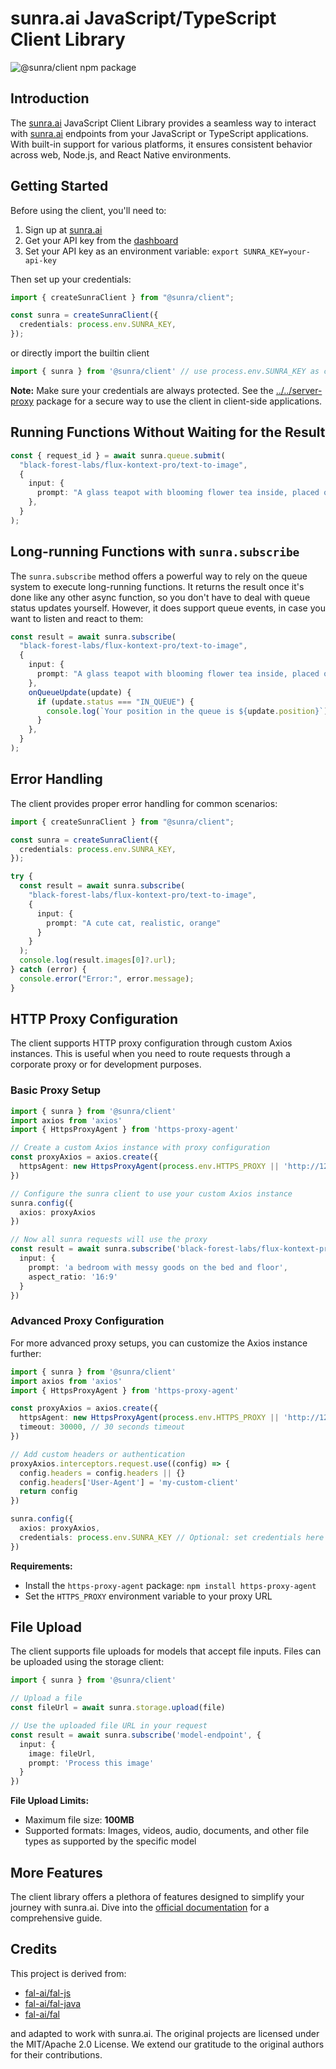 # sunra.ai JavaScript/TypeScript Client Library

![@sunra/client npm package](https://img.shields.io/npm/v/@sunra/client?color=%237527D7&label=%40sunra%2Fclient&style=flat-square)

## Introduction

The [sunra.ai](https://sunra.ai) JavaScript Client Library provides a seamless way to interact with [sunra.ai](https://sunra.ai) endpoints from your JavaScript or TypeScript applications. With built-in support for various platforms, it ensures consistent behavior across web, Node.js, and React Native environments.

## Getting Started

Before using the client, you'll need to:

1. Sign up at [sunra.ai](https://sunra.ai)
2. Get your API key from the [dashboard](https://sunra.ai/dashboard/keys)
3. Set your API key as an environment variable: `export SUNRA_KEY=your-api-key`

Then set up your credentials:

```typescript
import { createSunraClient } from "@sunra/client";

const sunra = createSunraClient({
  credentials: process.env.SUNRA_KEY,
});
```

or directly import the builtin client
```typescript
import { sunra } from '@sunra/client' // use process.env.SUNRA_KEY as credentials by default
```

**Note:** Make sure your credentials are always protected. See the [../../server-proxy](../../server-proxy) package for a secure way to use the client in client-side applications.

## Running Functions Without Waiting for the Result

```typescript
const { request_id } = await sunra.queue.submit(
  "black-forest-labs/flux-kontext-pro/text-to-image",
  {
    input: {
      prompt: "A glass teapot with blooming flower tea inside, placed on a wooden table by a sunlit window with gentle morning light."
    },
  }
);
```

## Long-running Functions with `sunra.subscribe`

The `sunra.subscribe` method offers a powerful way to rely on the queue system to execute long-running functions. It returns the result once it's done like any other async function, so you don't have to deal with queue status updates yourself. However, it does support queue events, in case you want to listen and react to them:

```typescript
const result = await sunra.subscribe(
  "black-forest-labs/flux-kontext-pro/text-to-image",
  {
    input: {
      prompt: "A glass teapot with blooming flower tea inside, placed on a wooden table by a sunlit window with gentle morning light."
    },
    onQueueUpdate(update) {
      if (update.status === "IN_QUEUE") {
        console.log(`Your position in the queue is ${update.position}`);
      }
    },
  }
);
```

## Error Handling

The client provides proper error handling for common scenarios:

```typescript
import { createSunraClient } from "@sunra/client";

const sunra = createSunraClient({
  credentials: process.env.SUNRA_KEY,
});

try {
  const result = await sunra.subscribe(
    "black-forest-labs/flux-kontext-pro/text-to-image",
    {
      input: {
        prompt: "A cute cat, realistic, orange"
      }
    }
  );
  console.log(result.images[0]?.url);
} catch (error) {
  console.error("Error:", error.message);
}
```

## HTTP Proxy Configuration

The client supports HTTP proxy configuration through custom Axios instances. This is useful when you need to route requests through a corporate proxy or for development purposes.

### Basic Proxy Setup

```typescript
import { sunra } from '@sunra/client'
import axios from 'axios'
import { HttpsProxyAgent } from 'https-proxy-agent'

// Create a custom Axios instance with proxy configuration
const proxyAxios = axios.create({
  httpsAgent: new HttpsProxyAgent(process.env.HTTPS_PROXY || 'http://127.0.0.1:7890')
})

// Configure the sunra client to use your custom Axios instance
sunra.config({
  axios: proxyAxios
})

// Now all sunra requests will use the proxy
const result = await sunra.subscribe('black-forest-labs/flux-kontext-pro/text-to-image', {
  input: {
    prompt: 'a bedroom with messy goods on the bed and floor',
    aspect_ratio: '16:9'
  }
})
```

### Advanced Proxy Configuration

For more advanced proxy setups, you can customize the Axios instance further:

```typescript
import { sunra } from '@sunra/client'
import axios from 'axios'
import { HttpsProxyAgent } from 'https-proxy-agent'

const proxyAxios = axios.create({
  httpsAgent: new HttpsProxyAgent(process.env.HTTPS_PROXY || 'http://127.0.0.1:7890'),
  timeout: 30000, // 30 seconds timeout
})

// Add custom headers or authentication
proxyAxios.interceptors.request.use((config) => {
  config.headers = config.headers || {}
  config.headers['User-Agent'] = 'my-custom-client'
  return config
})

sunra.config({
  axios: proxyAxios,
  credentials: process.env.SUNRA_KEY // Optional: set credentials here too
})
```

**Requirements:**
- Install the `https-proxy-agent` package: `npm install https-proxy-agent`
- Set the `HTTPS_PROXY` environment variable to your proxy URL

## File Upload

The client supports file uploads for models that accept file inputs. Files can be uploaded using the storage client:

```typescript
import { sunra } from '@sunra/client'

// Upload a file
const fileUrl = await sunra.storage.upload(file)

// Use the uploaded file URL in your request
const result = await sunra.subscribe('model-endpoint', {
  input: {
    image: fileUrl,
    prompt: 'Process this image'
  }
})
```

**File Upload Limits:**
- Maximum file size: **100MB**
- Supported formats: Images, videos, audio, documents, and other file types as supported by the specific model

## More Features

The client library offers a plethora of features designed to simplify your journey with sunra.ai. Dive into the [official documentation](https://docs.sunra.ai) for a comprehensive guide.

## Credits

This project is derived from:

- [fal-ai/fal-js](https://github.com/fal-ai/fal-js)
- [fal-ai/fal-java](https://github.com/fal-ai/fal-java)
- [fal-ai/fal](https://github.com/fal-ai/fal/tree/main/projects/fal_client)

and adapted to work with sunra.ai. The original projects are licensed under the MIT/Apache 2.0 License. We extend our gratitude to the original authors for their contributions.
